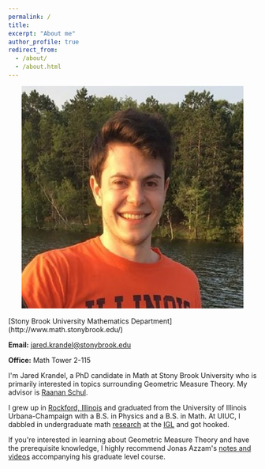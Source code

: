 ```yaml
---
permalink: /
title: 
excerpt: "About me"
author_profile: true
redirect_from: 
  - /about/
  - /about.html
---
```


<p align="center">
  <img src="/images/personalpic.jpg" width="450" height="450" />
</p>
[Stony Brook University Mathematics Department](http://www.math.stonybrook.edu/)

**Email:** jared.krandel@stonybrook.edu

**Office:** Math Tower 2-115

I'm Jared Krandel, a PhD candidate in Math at Stony Brook University who is primarily interested in topics surrounding Geometric Measure Theory. My advisor is [Raanan Schul](http://www.math.stonybrook.edu/~schul/). 

I grew up in [Rockford, Illinois](https://www.google.com/maps/place/Rockford,+IL/@42.2687732,-89.1007626,13z/data=!4m5!3m4!1s0x8808b9cdfd0300db:0xacad897828f6780!8m2!3d42.2711311!4d-89.0939952) and graduated from the University of Illinois Urbana-Champaign with a B.S. in Physics and a B.S. in Math. At UIUC, I dabbled in undergraduate math [research](https://link.springer.com/article/10.1007/s11139-019-00196-3) at the [IGL](https://math.illinois.edu/research/igl) and got hooked. 

If you're interested in learning about Geometric Measure Theory and have the prerequisite knowledge, I highly recommend Jonas Azzam's [notes and videos](https://www.maths.ed.ac.uk/~jazzam/docs/gmt/) accompanying his graduate level course. 
